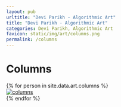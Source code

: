 ```yaml
---
layout: pub
urltitle: "Devi Parikh - Algorithmic Art"
title: "Devi Parikh - Algorithmic Art"
categories: Devi Parikh, Algorithmic Art
favicon: static/img/art/columns.png
permalink: /columns
---
```


# Columns

<div class = 'art'>
  <!-- loop through persons -->
  {% for person in site.data.art.columns %}
  <div class = 'artpiece'>
    <a href = '{{ person.link }}'><img src = '{{person.link}}' alt = 'columns'></a>
  </div>
  {% endfor %}
</div>